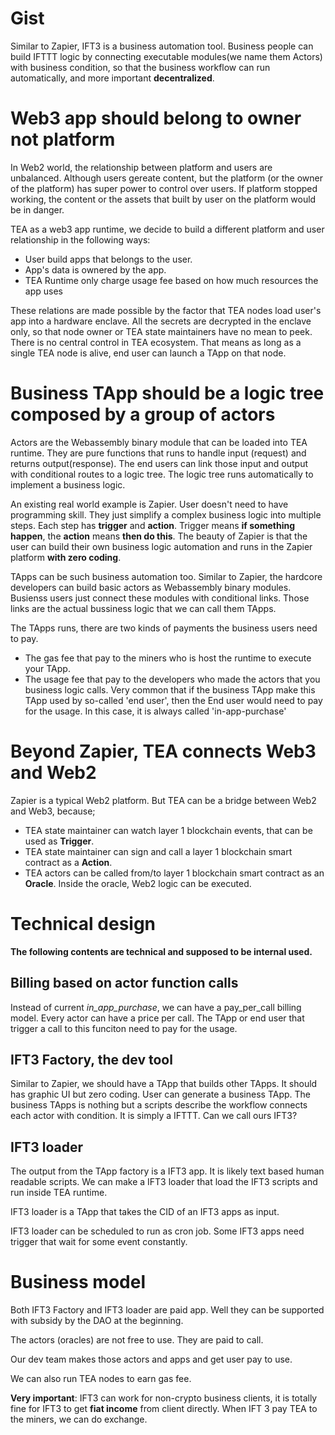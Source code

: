 # Gist

Similar to Zapier, IFT3 is a business automation tool. Business people can build IFTTT logic by connecting executable modules(we name them Actors) with business condition, so that the business workflow can run automatically, and more important **decentralized**. 

# Web3 app should belong to owner not platform

In Web2 world, the relationship between platform and users are unbalanced. Although users gereate content, but the platform (or the owner of the platform) has super power to control over users. If platform stopped working, the content or the assets that built by user on the platform would be in danger.

TEA as a web3 app runtime, we decide to build a different platform and user relationship in the following ways:
- User build apps that belongs to the user.
- App's data is ownered by the app.
- TEA Runtime only charge usage fee based on how much resources the app uses

These relations are made possible by the factor that TEA nodes load user's app into a hardware enclave. All the secrets are decrypted in the enclave only, so that node owner or TEA state maintainers have no mean to peek. There is no central control in TEA ecosystem. That means as long as a single TEA node is alive, end user can launch a TApp on that node. 

# Business TApp should be a logic tree composed by a group of actors

Actors are the Webassembly binary module that can be loaded into TEA runtime. They are pure functions that runs to handle input (request) and returns output(response). The end users can link those input and output with conditional routes to a logic tree. The logic tree runs automatically to implement a business logic.

An existing real world example is Zapier. User doesn't need to have programming skill. They just simplify a complex business logic into multiple steps. Each step has **trigger** and **action**. Trigger means **if something happen**, the **action** means **then do this**.  The beauty of Zapier is that the user can build their own business logic automation and runs in the Zapier platform **with zero coding**.

TApps can be such business automation too. Similar to Zapier, the hardcore developers can build basic actors as Webassembly binary modules. Busienss users just connect these modules with conditional links. Those links are the actual bussiness logic that we can call them TApps.

The TApps runs, there are two kinds of payments the business users need to pay. 
- The gas fee that pay to the miners who is host the runtime to execute your TApp. 
- The usage fee that pay to the developers who made the actors that you business logic calls.
Very common that if the business TApp make this TApp used by so-called 'end user', then the End user would need to pay for the usage. In this case, it is always called 'in-app-purchase'

# Beyond Zapier, TEA connects Web3 and Web2
Zapier is a typical Web2 platform. But TEA can be a bridge between Web2 and Web3, because;
- TEA state maintainer can watch layer 1 blockchain events, that can be used as **Trigger**.
- TEA state maintainer can sign and call a layer 1 blockchain smart contract as a **Action**.
- TEA actors can be called from/to layer 1 blockchain smart contract as an **Oracle**. Inside the oracle, Web2 logic can be executed.

# Technical design
__The following contents are technical and supposed to be internal used.__

## Billing based on actor function calls

Instead of current *in_app_purchase*, we can have a pay_per_call billing model. Every actor can have a price per call. The TApp or end user that trigger a call to this funciton need to pay for the usage.

## IFT3 Factory, the dev tool

Similar to Zapier, we should have a TApp that builds other TApps. It should has graphic UI but zero coding. User can generate a business TApp. The business TApps is nothing but a scripts describe the workflow connects each  actor with condition. It is simply a IFTTT. Can we call ours IFT3?

## IFT3 loader

The output from the TApp factory is a IFT3 app. It is likely text based human readable scripts. We can make a IFT3 loader that load the IFT3 scripts and run inside TEA runtime. 

IFT3 loader is a TApp that takes the CID of an IFT3 apps as input. 

IFT3 loader can be scheduled to run as cron job. Some IFT3 apps need trigger that wait for some event constantly. 

# Business model
Both IFT3 Factory and IFT3 loader are paid app. Well they can be supported with subsidy by the DAO at the beginning. 

The actors (oracles) are not free to use. They are paid to call. 

Our dev team makes those actors and apps and get user pay to use.

We can also run TEA nodes to earn gas fee.

**Very important**: IFT3 can work for non-crypto business clients, it is totally fine for IFT3 to get **fiat income** from client directly. When IFT 3 pay TEA to the miners, we can do exchange. 








